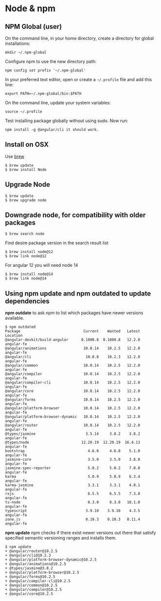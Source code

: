# Node & npm

## NPM Global (user)

On the command line, in your home directory, create a directory for global installations:

    mkdir ~/.npm-global

Configure npm to use the new directory path:

    npm config set prefix '~/.npm-global'

In your preferred text editor, open or create a `~/.profile` file and add this line:

    export PATH=~/.npm-global/bin:$PATH

On the command line, update your system variables:

    source ~/.profile

Test installing package globally without using sudo. Now run:

    npm install -g @angular/cli it should work.

## Install on OSX

Use [brew](brew.sh)

    $ brew update
    $ brew install Node

## Upgrade Node

    $ brew update
    $ brew upgrade node

## Downgrade node, for compatibility with older packages

    $ brew search node

Find desire package version in the search result list

    $ brew install node@12
    $ brew link node@12

For angular 12 you will need node 14

    $ brew install node@14
    $ brew link node@14

## Using npm update and npm outdated to update dependencies

**npm outdate** to ask npm to list which packages have newer versions available.

```
$ npm outdated
Package                             Current    Wanted   Latest  Location
@angular-devkit/build-angular      0.1000.8  0.1000.8   12.2.0  angular-fe
@angular/animations                 10.0.14    10.2.5   12.2.0  angular-fe
@angular/cli                         10.0.8    10.2.3   12.2.0  angular-fe
@angular/common                     10.0.14    10.2.5   12.2.0  angular-fe
@angular/compiler                   10.0.14    10.2.5   12.2.0  angular-fe
@angular/compiler-cli               10.0.14    10.2.5   12.2.0  angular-fe
@angular/core                       10.0.14    10.2.5   12.2.0  angular-fe
@angular/forms                      10.0.14    10.2.5   12.2.0  angular-fe
@angular/platform-browser           10.0.14    10.2.5   12.2.0  angular-fe
@angular/platform-browser-dynamic   10.0.14    10.2.5   12.2.0  angular-fe
@angular/router                     10.0.14    10.2.5   12.2.0  angular-fe
@types/jasmine                       3.5.14     3.8.2    3.8.2  angular-fe
@types/node                        12.20.19  12.20.19  16.4.13  angular-fe
bootstrap                             4.6.0     4.6.0    5.1.0  angular-fe
jasmine-core                          3.5.0     3.5.0    3.8.0  angular-fe
jasmine-spec-reporter                 5.0.2     5.0.2    7.0.0  angular-fe
karma                                 5.0.9     5.0.9    6.3.4  angular-fe
karma-jasmine                         3.3.1     3.3.1    4.0.1  angular-fe
rxjs                                  6.5.5     6.5.5    7.3.0  angular-fe
ts-node                               8.3.0     8.3.0   10.1.0  angular-fe
typescript                           3.9.10    3.9.10    4.3.5  angular-fe
zone.js                              0.10.3    0.10.3   0.11.4  angular-fe
```

**npm update** npm checks if there exist newer versions out there that satisfy specified 
semantic versioning ranges and installs them.

```
$ npm update
+ @angular/router@10.2.5
+ @angular/cli@10.2.3
+ @angular/platform-browser-dynamic@10.2.5
+ @angular/animations@10.2.5
+ @types/jasmine@3.8.2
+ @angular/platform-browser@10.2.5
+ @angular/forms@10.2.5
+ @angular/compiler-cli@10.2.5
+ @angular/common@10.2.5
+ @angular/compiler@10.2.5
+ @angular/core@10.2.5
```

